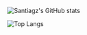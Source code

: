 ![Santiagz's GitHub stats](https://github-readme-stats.vercel.app/api?username=santiagz&show_icons=true&theme=ayu-mirage)

![Top Langs](https://github-readme-stats.vercel.app/api/top-langs/?username=santiagz&langs_count=8&layout=compact&theme=ayu-mirage)
